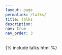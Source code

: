 ```yaml
---
layout: page
permalink: /talks/
title: Talks
description: 
nav: true
nav_order: 3
---
```



<article>
{% include talks.html %}
</article>